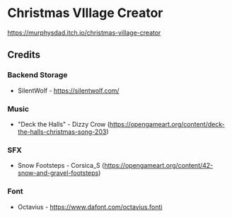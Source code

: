 # Christmas VIllage Creator

https://murphysdad.itch.io/christmas-village-creator

## Credits
### Backend Storage
- SilentWolf - https://silentwolf.com/
### Music
- "Deck the Halls" - Dizzy Crow (https://opengameart.org/content/deck-the-halls-christmas-song-203)
### SFX
- Snow Footsteps - Corsica_S (https://opengameart.org/content/42-snow-and-gravel-footsteps)
### Font
- Octavius - https://www.dafont.com/octavius.fonti
